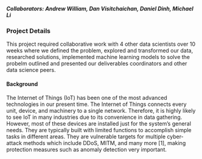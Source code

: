##### Collaborators: *Andrew William, Dan Visitchaichan, Daniel Dinh, Michael Li*

### Project Details
This project required collaborative work with 4 other data scientists over 10 weeks where we defined the problem, explored and transformed our data, researched solutions, implemented machine learning models to solve the probelm outlined and presented our deliverables coordinators and other data science peers.

#### Background
The Internet of Things (IoT) has been one of the most advanced technologies in our present time. The Internet of Things connects every unit, device, and machinery to a single network. Therefore, it is highly likely to see IoT in many industries due to its convenience in data gathering. However, most of these devices are installed just for the system’s general needs. They are typically built with limited functions to accomplish simple tasks in different areas. They are vulnerable targets for multiple cyber-attack methods which include DDoS, MITM, and many more [1], making protection measures such as anomaly detection very important.

